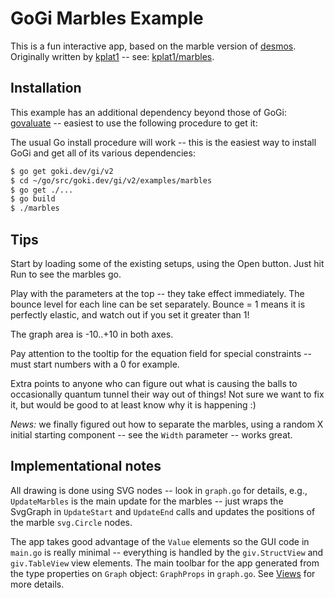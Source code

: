 # GoGi Marbles Example

This is a fun interactive app, based on the marble version of [desmos](https://www.desmos.com/).  Originally written by [kplat1](https://github.com/kplat1) -- see: [kplat1/marbles](https://github.com/kplat1/marbles).

## Installation

This example has an additional dependency beyond those of GoGi: [govaluate](https://github.com/Knetic/govaluate) -- easiest to use the following procedure to get it:

The usual Go install procedure will work -- this is the easiest way to install GoGi and get all of its various dependencies:

``` bash
$ go get goki.dev/gi/v2
$ cd ~/go/src/goki.dev/gi/v2/examples/marbles
$ go get ./...
$ go build
$ ./marbles
```

## Tips

Start by loading some of the existing setups, using the Open button.  Just hit Run to see the marbles go.

Play with the parameters at the top -- they take effect immediately.  The bounce level for each line can be set separately.  Bounce = 1 means it is perfectly elastic, and watch out if you set it greater than 1!

The graph area is -10..+10 in both axes. 

Pay attention to the tooltip for the equation field for special constraints -- must start numbers with a 0 for example.

Extra points to anyone who can figure out what is causing the balls to occasionally quantum tunnel their way out of things!  Not sure we want to fix it, but would be good to at least know why it is happening :)

 *News:* we finally figured out how to separate the marbles, using a random X initial starting component -- see the     `Width` parameter -- works great.

## Implementational notes

All drawing is done using SVG nodes -- look in `graph.go` for details, e.g., `UpdateMarbles` is the main update for the marbles -- just wraps the SvgGraph in `UpdateStart` and `UpdateEnd` calls and updates the positions of the marble `svg.Circle` nodes.

The app takes good advantage of the `Value` elements so the GUI code in `main.go` is really minimal -- everything is handled by the `giv.StructView` and `giv.TableView` view elements.  The main toolbar for the app generated from the type properties on `Graph` object: `GraphProps` in `graph.go`.  See  [Views](https://goki.dev/gi/v2/wiki/Views) for more details.


